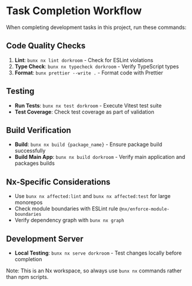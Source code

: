 # Task Completion Workflow

When completing development tasks in this project, run these commands:

## Code Quality Checks

1. **Lint**: `bunx nx lint dorkroom` - Check for ESLint violations
2. **Type Check**: `bunx nx typecheck dorkroom` - Verify TypeScript types
3. **Format**: `bunx prettier --write .` - Format code with Prettier

## Testing

- **Run Tests**: `bunx nx test dorkroom` - Execute Vitest test suite
- **Test Coverage**: Check test coverage as part of validation

## Build Verification

- **Build**: `bunx nx build {package_name}` - Ensure package build successfully
- **Build Main App**: `bunx nx build dorkroom` - Verify main application and packages builds

## Nx-Specific Considerations

- Use `bunx nx affected:lint` and `bunx nx affected:test` for large monorepos
- Check module boundaries with ESLint rule `@nx/enforce-module-boundaries`
- Verify dependency graph with `bunx nx graph`

## Development Server

- **Local Testing**: `bunx nx serve dorkroom` - Test changes locally before completion

Note: This is an Nx workspace, so always use `bunx nx` commands rather than npm scripts.
